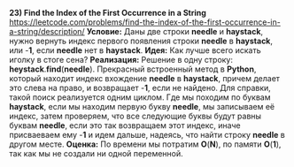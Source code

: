 **23) Find the Index of the First Occurrence in a String**
https://leetcode.com/problems/find-the-index-of-the-first-occurrence-in-a-string/description/
**Условие:**
Даны две строки **needle** и **haystack**, нужно вернуть индекс первого появления строки **needle** в **haystack**, или -**1**, если **needle** нет в **haystack**.
**Идея:**
Как лучше всего искать иголку в стоге сена?
**Реализация:**
     Решение в одну строку: **heystack**.**find**(**needle**). Прекрасный встроенный метод в **Python**, который находит индекс вхождение **needle** в **haystack**, причем делает это слева на право, и возвращает -**1**, если не найдено.
     Для справки, такой поиск реализуется одним циклом. Где мы походим по буквам **haystack**, если мы находим первую букву **needle**, мы записываем её индекс, затем проверяем, что все следующие буквы будут равны буквам **needle**, если это так возвращаем этот индекс, иначе присваеваем ему -**1** и идем дальше, надеясь, что найти строку **needle** в другом месте.
**Оценка:**
    По времени мы потратим **O**(**N**), по памяти **O**(**1**), так как мы не создали ни одной переменной.
